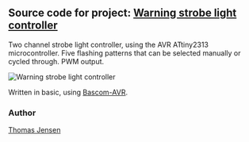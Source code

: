 ## Source code for project: [Warning strobe light controller](https://uctrl.io/projects/avr-warning-strobe-light-controller-z4nnw4)

Two channel strobe light controller, using the AVR ATtiny2313 microcontroller. Five flashing patterns that can be selected manually or cycled through. PWM output.

![Warning strobe light controller](https://static.uctrl.net/imgs/zgvwq7.jpeg)

Written in basic, using [Bascom-AVR](http://www.mcselec.com/).

### Author
[Thomas Jensen](https://uctrl.io/@hebron)
